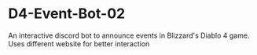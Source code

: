 # D4-Event-Bot-02
An interactive discord bot to announce events in Blizzard's Diablo 4 game. Uses different website for better interaction
